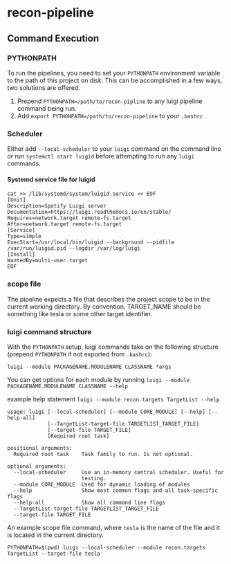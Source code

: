 # recon-pipeline

## Command Execution

### PYTHONPATH
To run the pipelines, you need to set your `PYTHONPATH` environment variable to the path of this project on disk.  This can be accomplished in a few ways, two solutions are offered.  

1. Prepend `PYTHONPATH=/path/to/recon-pipline` to any luigi pipeline command being run.
2. Add `export PYTHONPATH=/path/to/recon-pipeline` to your `.bashrc`   

### Scheduler

Either add `--local-scheduler` to your `luigi` command on the command line or run `systemctl start luigid` before attempting to run any `luigi` commands.

#### Systemd service file for luigid
``` 
cat >> /lib/systemd/system/luigid.service << EOF 
[Unit]
Description=Spotify Luigi server
Documentation=https://luigi.readthedocs.io/en/stable/
Requires=network.target remote-fs.target
After=network.target remote-fs.target
[Service]
Type=simple
ExecStart=/usr/local/bin/luigid --background --pidfile /var/run/luigid.pid --logdir /var/log/luigi
[Install]
WantedBy=multi-user.target
EOF
```

### scope file 

The pipeline expects a file that describes the project scope to be in the current working directory.  By convention, TARGET_NAME should be something like tesla or some other target identifier.

### luigi command structure

With the `PYTHONPATH` setup, luigi commands take on the following structure (prepend `PYTHONPATH` if not exported from `.bashrc`):

`luigi --module PACKAGENAME.MODULENAME CLASSNAME *args`

You can get options for each module by running `luigi --module PACKAGENAME.MODULENAME CLASSNAME --help`

example help statement
`luigi --module recon.targets TargetList --help`

```text
usage: luigi [--local-scheduler] [--module CORE_MODULE] [--help] [--help-all]
             [--TargetList-target-file TARGETLIST_TARGET_FILE]
             [--target-file TARGET_FILE]
             [Required root task]

positional arguments:
  Required root task    Task family to run. Is not optional.

optional arguments:
  --local-scheduler     Use an in-memory central scheduler. Useful for
                        testing.
  --module CORE_MODULE  Used for dynamic loading of modules
  --help                Show most common flags and all task-specific flags
  --help-all            Show all command line flags
  --TargetList-target-file TARGETLIST_TARGET_FILE
  --target-file TARGET_FILE
```

An example scope file command, where `tesla` is the name of the file and it is located in the current directory. 

`PYTHONPATH=$(pwd) luigi --local-scheduler --module recon.targets TargetList --target-file tesla`

